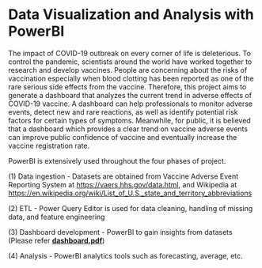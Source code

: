 # Data Visualization and Analysis with PowerBI

The impact of COVID-19 outbreak on every corner of life is deleterious. To control the pandemic, scientists around the world have worked together to research and develop vaccines. People are concerning about the risks of vaccination especially when blood clotting has been reported as one of the rare serious side effects from the vaccine. Therefore, this project aims to generate a dashboard that analyzes the current trend in adverse effects of COVID-19 vaccine. A dashboard can help professionals to monitor adverse events, detect new and rare reactions, as well as identify potential risk factors for certain types of symptoms. Meanwhile, for public, it is believed that a dashboard which provides a clear trend on vaccine adverse events can improve public confidence of vaccine and eventually increase the vaccine registration rate.

PowerBI is extensively used throughout the four phases of project.

(1) Data ingestion - Datasets are obtained from Vaccine Adverse Event Reporting System at https://vaers.hhs.gov/data.html, and Wikipedia at https://en.wikipedia.org/wiki/List_of_U.S._state_and_territory_abbreviations

(2) ETL - Power Query Editor is used for data cleaning, handling of missing data, and feature engineering

(3) Dashboard development - PowerBI to gain insights from datasets (Please refer [**dashboard.pdf**](PowerBI-Dashboard.pdf))

(4) Analysis - PowerBI analytics tools such as forecasting, average, etc.

